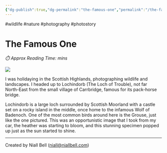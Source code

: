 ```yaml
---
{"dg-publish":true,"dg-permalink":"the-famous-one","permalink":"/the-famous-one/","title":"The Famous Once","hide":true,"noteIcon":null,"created":"2024-04-17T03:59:01.338-07:00","updated":"2024-05-12T14:02:27.489-07:00"}
---
```


#wildlife #nature #photography #photostory 
# The Famous One
<p id="reading-time" style="font-style: italic;">⏱️ Approx Reading Time:  <span id="inserted-text"></span> mins</p>

![](https://i.imgur.com/CgPJ6f6.jpeg)

I was holidaying in the Scottish Highlands, photographing wildlife and landscapes. I headed up to Lochindorb (The Loch of Trouble), not far North-East from the small village of Carrbridge, famous for its pack-horse bridge.  

Lochindorb is a large loch surrounded by Scottish Moorland with a castle set on a rocky island in the middle, once home to the infamous Wolf of Badenoch. One of the most common birds around here is the Grouse, just like the one pictured. This was an opportunistic image that I took from my car, the heather was starting to bloom, and this stunning specimen popped up just as the sun started to shine.

---
Created by Niall Bell (niall@niallbell.com)